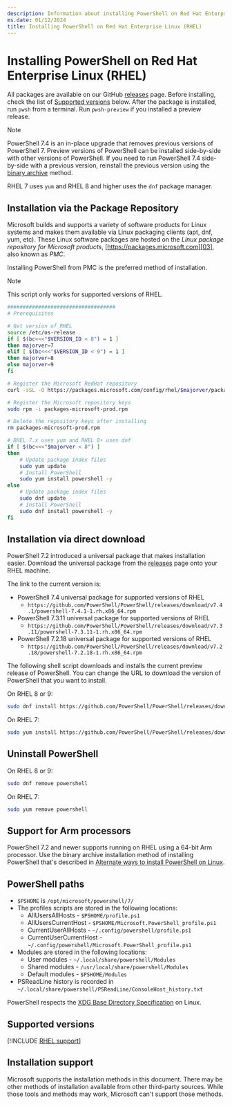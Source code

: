 ```yaml
---
description: Information about installing PowerShell on Red Hat Enterprise Linux (RHEL)
ms.date: 01/12/2024
title: Installing PowerShell on Red Hat Enterprise Linux (RHEL)
---
```

# Installing PowerShell on Red Hat Enterprise Linux (RHEL)

All packages are available on our GitHub [releases][02] page. Before installing, check the list of
[Supported versions][01] below. After the package is installed, run `pwsh` from a terminal. Run
`pwsh-preview` if you installed a preview release.

> [!NOTE]
> PowerShell 7.4 is an in-place upgrade that removes previous versions of PowerShell 7. Preview
> versions of PowerShell can be installed side-by-side with other versions of PowerShell. If you
> need to run PowerShell 7.4 side-by-side with a previous version, reinstall the previous version
> using the [binary archive][05] method.

RHEL 7 uses `yum` and RHEL 8 and higher uses the `dnf` package manager.

## Installation via the Package Repository

Microsoft builds and supports a variety of software products for Linux systems and makes them
available via Linux packaging clients (apt, dnf, yum, etc). These Linux software packages are hosted
on the _Linux package repository for Microsoft products_, [https://packages.microsoft.com][03], also
known as _PMC_.

Installing PowerShell from PMC is the preferred method of installation.

> [!NOTE]
> This script only works for supported versions of RHEL.

```sh
###################################
# Prerequisites

# Get version of RHEL
source /etc/os-release
if [ $(bc<<<"$VERSION_ID < 8") = 1 ]
then majorver=7
elif [ $(bc<<<"$VERSION_ID < 9") = 1 ]
then majorver=8
else majorver=9
fi

# Register the Microsoft RedHat repository
curl -sSL -O https://packages.microsoft.com/config/rhel/$majorver/packages-microsoft-prod.rpm

# Register the Microsoft repository keys
sudo rpm -i packages-microsoft-prod.rpm

# Delete the repository keys after installing
rm packages-microsoft-prod.rpm

# RHEL 7.x uses yum and RHEL 8+ uses dnf
if [ $(bc<<<"$majorver < 8") ]
then
    # Update package index files
    sudo yum update
    # Install PowerShell
    sudo yum install powershell -y
else
    # Update package index files
    sudo dnf update
    # Install PowerShell
    sudo dnf install powershell -y
fi
```

## Installation via direct download

PowerShell 7.2 introduced a universal package that makes installation easier. Download the universal
package from the [releases][02] page onto your RHEL machine.

The link to the current version is:

- PowerShell 7.4 universal package for supported versions of RHEL
  - `https://github.com/PowerShell/PowerShell/releases/download/v7.4.1/powershell-7.4.1-1.rh.x86_64.rpm`
- PowerShell 7.3.11 universal package for supported versions of RHEL
  - `https://github.com/PowerShell/PowerShell/releases/download/v7.3.11/powershell-7.3.11-1.rh.x86_64.rpm`
- PowerShell 7.2.18 universal package for supported versions of RHEL
  - `https://github.com/PowerShell/PowerShell/releases/download/v7.2.18/powershell-7.2.18-1.rh.x86_64.rpm`

The following shell script downloads and installs the current preview release of PowerShell. You can
change the URL to download the version of PowerShell that you want to install.

On RHEL 8 or 9:

```sh
sudo dnf install https://github.com/PowerShell/PowerShell/releases/download/v7.4.1/powershell-7.4.1-1.rh.x86_64.rpm
```

On RHEL 7:

```sh
sudo yum install https://github.com/PowerShell/PowerShell/releases/download/v7.4.1/powershell-7.4.1-1.rh.x86_64.rpm
```

## Uninstall PowerShell

On RHEL 8 or 9:

```sh
sudo dnf remove powershell
```

On RHEL 7:

```sh
sudo yum remove powershell
```

## Support for Arm processors

PowerShell 7.2 and newer supports running on RHEL using a 64-bit Arm processor. Use the binary
archive installation method of installing PowerShell that's described in
[Alternate ways to install PowerShell on Linux][05].

## PowerShell paths

- `$PSHOME` is `/opt/microsoft/powershell/7/`
- The profiles scripts are stored in the following locations:
  - AllUsersAllHosts - `$PSHOME/profile.ps1`
  - AllUsersCurrentHost - `$PSHOME/Microsoft.PowerShell_profile.ps1`
  - CurrentUserAllHosts - `~/.config/powershell/profile.ps1`
  - CurrentUserCurrentHost - `~/.config/powershell/Microsoft.PowerShell_profile.ps1`
- Modules are stored in the following locations:
  - User modules - `~/.local/share/powershell/Modules`
  - Shared modules - `/usr/local/share/powershell/Modules`
  - Default modules - `$PSHOME/Modules`
- PSReadLine history is recorded in `~/.local/share/powershell/PSReadLine/ConsoleHost_history.txt`

PowerShell respects the [XDG Base Directory Specification][04] on Linux.

## Supported versions

[!INCLUDE [RHEL support](../../includes/rhel-support.md)]

## Installation support

Microsoft supports the installation methods in this document. There may be other methods of
installation available from other third-party sources. While those tools and methods may work,
Microsoft can't support those methods.

<!-- link references -->
[01]: #supported-versions
[02]: https://aka.ms/PowerShell-Release?tag=stable
[03]: https://packages.microsoft.com
[04]: https://specifications.freedesktop.org/basedir-spec/basedir-spec-latest.html
[05]: install-other-linux.md#binary-archives
